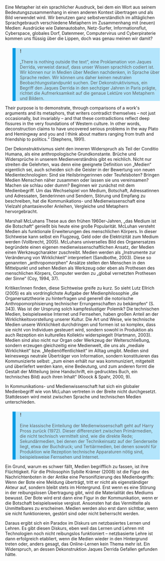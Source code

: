 <!-- filename: 01_Metaphern_Medien_und_Dekonstruktion_There_is_nothing_outside_the_text.md -->
<!-- title: Metaphern, Medien und Dekonstruktion: „There is nothing outside the text“ -->

Eine Metapher ist ein sprachlicher Ausdruck, bei dem ein Wort aus seinem Bedeutungszusammenhang in einen anderen Kontext übertragen und als Bild verwendet wird. Wir benutzen ganz selbstverständlich im alltäglichen Sprachgebrauch verschiedene Metaphern im Zusammenhang mit (neuen) Medien: Ausdrücke wie Datenautobahn, Netz-Surfer, Informationsflut, Cyberspace, globales Dorf, Datenmeer, Computervirus und Cyberpiraterie kommen uns flüssig über die Lippen, doch was genau meinen wir damit?

<blockquote style="background: #B3E5FC; border-left: 10px solid #039BE5">

### !

„There is nothing outside the text“, eine Proklamation von Jaques Derrida, verweist darauf, dass unser Wissen sprachlich codiert ist. Wir können nur in Medien über Medien nachdenken, in Sprache über Sprache reden. Wir können uns daher keinen neutralen Beobachtungsstandpunkt suchen. Der Dekonstruktivismus, ein Begriff den Jaques Derrida in den sechziger Jahren in Paris prägte, richtet die Aufmerksamkeit auf die genaue Lektüre von Metaphern und Bildern.

</blockquote>

Their purpose is to demonstrate, through comparisons of a work's arguments and its metaphors, that writers contradict themselves – not just occasionally, but invariably – and that these contradictions reflect deep fissures in the very foundations of Western culture. In other words, deconstruction claims to have uncovered serious problems in the way Plato and Hemingway and you and I think about matters ranging from truth and friendship to politics.“ (Stephens, 1991).

Der Dekonstruktivismus sieht den inneren Widerspruch als Teil der Conditio Humana, als eine anthropologische Grundkonstante. Brüche und Widersprüche in unserem Medienverständnis gibt es reichlich. Nicht nur streiten die Gelehrten, was denn eine geeignete Definition von „Medien“ eigentlich sei, auch scheiden sich die Geister in der Bewertung von neuen Medientechnologien: Sind sie Heilsbringerinnen oder Teufelsboten? Bringen Medien Menschen näher zusammen oder lassen sie uns vereinsamen? Machen sie schlau oder dumm? Beginnen wir zunächst mit dem Medienbegriff. Um das Wechselspiel von Medium, Botschaft, Adressatinnen und Adressaten, Senderinnen und Sendern, Störung und Empfang zu beschreiben, hat die Kommunikations- und Medienwissenschaft eine Vielzahl phantasievoller Anleihen, Vergleiche und Metaphern hervorgebracht.

Marshall McLuhans These aus den frühen 1960er-Jahren, „das Medium ist die Botschaft“ genießt bis heute eine große Popularität. McLuhan versteht Medien als funktionale Erweiterungen des menschlichen Körpers. In dieser Sichtweise kann selbst ein Flugzeug, Geld oder die Elektrizität zum Medium werden (Vollbrecht, 2005). McLuhans universelles Bild des Organersatzes begründete einen eigenen medienwissenschaftlichen Ansatz, der Medien einen Werkzeugcharakter zuschreibt. Medien werden als „Instrumente zur Veränderung von Wirklichkeit“ interpretiert (Sandbothe, 2003). Diese so genannten „anthropomorphen“ Ansätze stellen den Menschen in den Mittelpunkt und sehen Medien als Werkzeug oder eben als Prothesen des menschlichen Körpers, Computer werden zu „global vernetzten Prothesen der Sinne“ (Coy, 1994, 37).

Kritiker/innen finden, diese Sichtweise greife zu kurz. So sieht Lutz Ellrich (2005) es als vordringlichste Aufgabe der Medienphilosophie „die Organersatztheorie zu hinterfragen und generell die notorische Anthropomorphisierung technischer Errungenschaften zu bekämpfen“ (S. 343). Was ist der Ursprung solch kampfeslustiger Polemik? Die technischen Medien, beispielsweise Internet und Fernsehen, haben großen Anteil an der Wirklichkeitsvorstellung unserer Kultur. Die Art und Weise, wie technische Medien unsere Wirklichkeit durchdringen und formen ist so komplex, dass sie nicht von Individuen gesteuert wird, sondern sowohl in Produktion als auch Rezeption ein kulturelles Kollektiv widerspiegelt (Hartmann, 2003). Medien sind also nicht nur Organ oder Werkzeug der Welterschließung, sondern erzeugen gleichzeitig eine Medienwelt, die uns als „mediale Wirklichkeit“ bzw. „Medienöffentlichkeit“ im Alltag umgibt. Medien sind keineswegs neutrale Überträger von Information, sondern konstituieren das Kommunizierte selbst: „zum einen erhält nur was kommuniziert, mitgeteilt und überliefert werden kann, eine Bedeutung, und zum anderen formt die Gestalt der Mitteilung (eine Handschrift, ein gedrucktes Buch, ein technisches Bild) auch ihren Inhalt“ (Kloock & Spahr, 2000, 9).

In Kommunikations- und Medienwissenschaft hat sich ein globaler Medienbegriff wie von McLuhan vertreten in der Breite nicht durchgesetzt. Stattdessen wird meist zwischen Sprache und technischen Medien unterschieden.

<blockquote style="background: #B3E5FC; border-left: 10px solid #039BE5">

### !

Eine klassische Einteilung der Medienwissenschaft geht auf Harry Pross zurück (1972). Dieser differenziert zwischen Primärmedien, die nicht technisch vermittelt sind, wie die direkte Rede; Sekundärmedien, bei denen der Technikeinsatz auf der Senderseite liegt, etwa der Buchdruck; und Tertiärmedien, bei denen sowohl für Produktion wie Rezeption technische Apparaturen nötig sind, beispielsweise Fernsehen und Internet.

</blockquote>

Ein Grund, warum es schwer fällt, Medien begrifflich zu fassen, ist ihre Flüchtigkeit. Für die Philosophin Sybille Krämer (2008) ist die Figur des Nachrichtenboten in der Antike eine Personifizierung des Medienbegriffs: Wenn der Bote eine Meldung überträgt, tritt er nicht als eigenständiger Akteur auf, sondern bleibt stets im Hintergrund. Erst wenn es eine Störung in der reibungslosen Übertragung gibt, wird die Materialität des Mediums bewusst. Der Bote wird erst dann eine Figur in der Kommunikation, wenn er die Botschaft beispielsweise vergisst. Ansonsten hat das Vermittelte als Unmittelbares zu erscheinen. Medien werden also erst dann sichtbar, wenn sie nicht funktionieren, gestört sind oder nicht beherrscht werden.

Daraus ergibt sich ein Paradox im Diskurs um netzbasiertes Lernen und Lehren. Es gibt diesen Diskurs, eben weil das Lernen und Lehren mit Technologien noch nicht reibungslos funktioniert – netzbasierte Lehre ist dann erfolgreich etabliert, wenn die Medien wieder in den Hintergrund treten oder, anders gesagt, das Online-Lernen kein Thema mehr ist. Ein Widerspruch, an dessen Dekonstruktion Jaques Derrida Gefallen gefunden hätte.
